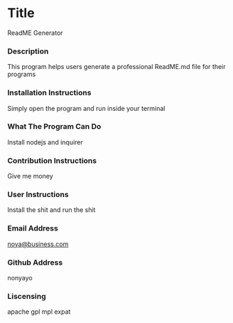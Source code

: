 # Title 

ReadME Generator

### Description 

This program helps users generate a professional ReadME.md file for their programs

### Installation Instructions

Simply open the program and run inside your terminal

### What The Program Can Do

Install nodejs and inquirer

### Contribution Instructions

Give me money

### User Instructions

Install the shit and run the shit

### Email Address

noya@business.com

### Github Address

nonyayo

### Liscensing

    
apache
gpl
mpl
expat
